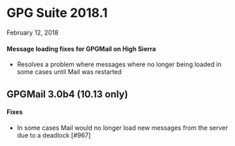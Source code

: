 GPG Suite 2018.1
================
February 12, 2018

#### Message loading fixes for GPGMail on High Sierra

* Resolves a problem where messages where no longer being loaded in some cases until Mail was restarted

GPGMail 3.0b4 (10.13 only)
--------------------------

#### Fixes

* In some cases Mail would no longer load new messages from the server due to a deadlock [#967]

